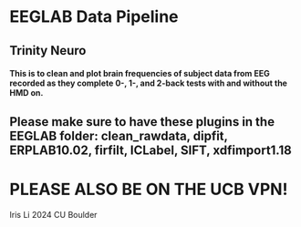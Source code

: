 # EEGLAB Data Pipeline
## Trinity Neuro
#### This is to clean and plot brain frequencies of subject data from EEG recorded as they complete 0-, 1-, and 2-back tests with and without the HMD on.
## Please make sure to have these plugins in the EEGLAB folder: clean_rawdata, dipfit, ERPLAB10.02, firfilt, ICLabel, SIFT, xdfimport1.18
# PLEASE ALSO BE ON THE UCB VPN!
Iris Li 2024
CU Boulder

